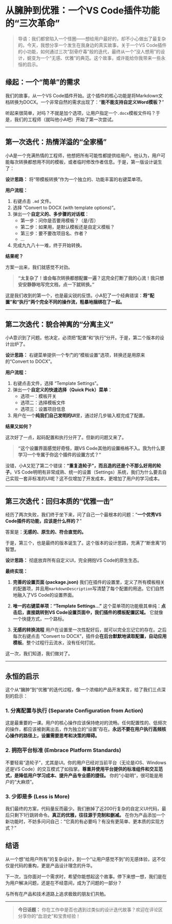 # 从臃肿到优雅：一个VS Code插件功能的“三次革命”

> 导语：我们都曾陷入一个怪圈——想给用户最好的，却不小心做出了最复杂的。今天，我想分享一个发生在我身边的真实故事，关于一个VS Code插件的小功能，如何通过三次“刮骨疗毒”般的迭代，最终从一个“没人想用”的设计，蜕变为一个“无感、优雅”的典范。这个故事，或许能给你我带来一些永恒的启示。

## 缘起：一个“简单”的需求

我们的故事，从一个VS Code插件开始。这个插件的核心功能是将Markdown文档转换为DOCX。一个非常自然的需求出现了：“**能不能支持自定义Word模板？**”

听起来很简单，对吗？不就是加个选项，让用户指定一个`.docx`模板文件吗？于是，我们的工程师（就叫他小A吧）开始了第一次尝试。

---

## 第一次迭代：热情洋溢的“全家桶”

小A是一个充满热情的工程师，他想把所有可能性都提供给用户。他认为，用户可能每次转换都想用不同的模板，或者临时修改作者信息。于是，第一版设计诞生了：

**设计思路：** 将“带模板转换”作为一个独立的、功能丰富的右键菜单项。

**用户流程：**
1.  右键点击 `.md` 文件。
2.  选择 “Convert to DOCX (with template options)”。
3.  弹出一个**自定义的、多步骤的对话框**：
    *   第一步：问你是否要用模板？（是/否）
    *   第二步：如果用，是默认模板还是自定义模板？
    *   第三步：要不要改项目名、作者？
    *   ...
4.  完成九九八十一难，终于开始转换。

**结果呢？**

方案一出来，我们就感觉不对劲。

> **“太复杂了！谁会每次转换都想配置一遍？这完全打断了我的心流！我只想安安静静地写完文档，点一下就转换。”**

这是我们收到的第一个，也是最尖锐的反馈。小A犯了一个经典错误：**将“配置”和“执行”两个完全不同的操作流，粗暴地捆绑在了一起。**

---

## 第二次迭代：貌合神离的“分离主义”

小A意识到了问题。他决定，必须把“配置”和“执行”分开。于是，第二个版本的设计出炉了。

**设计思路：** 右键菜单提供一个专门的“模板设置”选项，转换还是用原来的“Convert to DOCX”。

**用户流程：**
1.  右键点击文件，选择 “Template Settings”。
2.  弹出一个**自定义的快速选择（Quick Pick）菜单**：
    *   选项一：模板开关
    *   选项二：选择模板文件
    *   选项三：设置项目信息
3.  用户在一个**纯我们自己发明的UI**里，通过好几步输入框完成了配置。

**结果又如何？**

这次好了一点，起码配置和执行分开了。但新的问题又来了。

> **“这个设置界面感觉好奇怪，跟VS Code其他的设置格格不入。我为什么要学习一个专属于你这个插件的设置方式？”**

没错，小A又犯了第二个错误：**“重复造轮子”，而且造的还是个不那么好用的轮子**。VS Code明明有非常成熟、统一的设置（Settings）系统，我们为什么要去自己实现一套非标准的UI呢？这不仅增加了开发成本，更增加了用户的学习成本。

---

## 第三次迭代：回归本质的“优雅一击”

经历了两次失败，我们终于坐下来，问了自己一个最根本的问题：“**一个优秀VS Code插件的功能，应该是什么样的？**”

答案是：**无感的、原生的、符合直觉的。**

于是，第三个，也是最终的版本诞生了。这个版本的设计思路，充满了“断舍离”的智慧。

**设计思路：** 彻底放弃所有自定义UI，完全拥抱VS Code的原生生态。

**最终实现：**

1.  **完善的设置页面 (package.json)**
    我们在插件的设置里，定义了所有模板相关的配置项，并且用`markdownDescription`写清楚了每个配置的用途。它们自然地融入了VS Code的设置界面。

2.  **唯一的右键菜单项：“Template Settings...”**
    这个菜单项的功能极其单纯：**点击后，直接跳转到VS Code设置页面中，我们插件的模板配置区域。** 它就像一个快捷方式，一个路标。

3.  **无感的转换流程**
    用户在设置里一次性配好后，就可以完全忘记它的存在。之后每次右键点击 “Convert to DOCX”，插件会**在后台默默地读取配置，自动应用模板**。整个过程行云流水，没有任何打扰。

这一次，我们知道，我们做对了。

---

## 永恒的启示

这个从“臃肿”到“优雅”的迭代过程，像一个浓缩的产品开发寓言，给了我们三点深刻的启示：

### 1. 分离配置与执行 (Separate Configuration from Action)
这是最重要的一课。用户的核心操作应该保持绝对的流畅。任何配置性的、低频次的操作，都应该被剥离出去，作为独立的“设置”存在。**永远不要在用户执行高频核心操作的路径上，设置需要思考和决策的障碍。**

### 2. 拥抱平台标准 (Embrace Platform Standards)
不要轻易“造轮子”，尤其是UI。你的用户已经对当前平台（无论是iOS、Windows还是VS Code）的交互模式了如指掌。**尊重并使用平台提供的标准组件和交互范式，是降低用户学习成本、提升产品专业感的捷径。** 你的“小聪明”，很可能是用户的“大麻烦”。

### 3. 少即是多 (Less is More)
我们最终的方案，代码量反而最少。我们删掉了近200行复杂的自定义UI代码，最后只剩下1行跳转命令。**真正的优雅，往往源于克制和删减。** 在你为产品添加一个新功能时，不妨多问问自己：“它真的有必要吗？有没有更简单、更本质的实现方式？”

## 结语

从一个想“给用户所有”的复杂设计，到一个“让用户感觉不到”的无感体验，这不仅仅是代码的重构，更是产品设计理念的升华。

下一次，当你面对一个需求时，希望你能想起这个故事。停下来想一想，我们是在为用户解决问题，还是在不经意间，成为了问题的一部分？

与所有在产品和技术道路上追求极致的朋友们共勉。

---
> **今日话题：** 你在工作中是否也遇到过类似的设计迭代故事？欢迎在评论区分享你的“血泪史”和宝贵经验！
